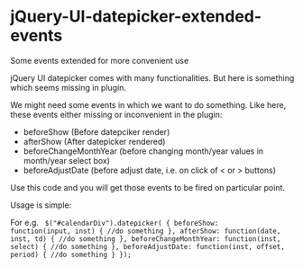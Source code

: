 # jQuery-UI-datepicker-extended-events
Some events extended for more convenient use

jQuery UI datepicker comes with many functionalities. But here is something which seems missing in plugin. 

We might need some events in which we want to do something. Like here, these events either missing or inconvenient in the plugin:

<ul>
  <li> beforeShow  (Before datepciker render)
  <li> afterShow   (After datepicker rendered)
  <li> beforeChangeMonthYear (before changing month/year values in month/year select box)
  <li> beforeAdjustDate (before adjust date, i.e. on click of < or > buttons)
</ul>

Use this code and you will get those events to be fired on particular point. 

Usage is simple:

For e.g.
<code>
$("#calendarDiv").datepicker(
{
  beforeShow: function(input, inst)
	{
	  //do something
	},
	afterShow: function(date, inst, td)
	{
		//do something
	},
	beforeChangeMonthYear: function(inst, select)
	{
		//do something
	},
	beforeAdjustDate: function(inst, offset, period)
	{
		//do something
	}
});
<code>

